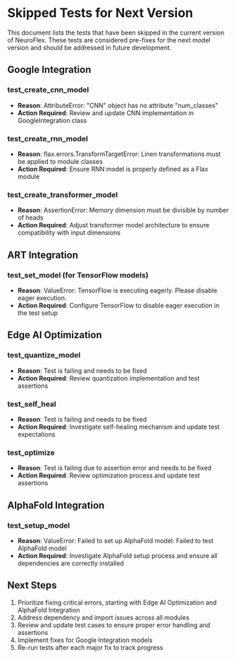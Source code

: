 # Skipped Tests for Next Version

This document lists the tests that have been skipped in the current version of NeuroFlex. These tests are considered pre-fixes for the next model version and should be addressed in future development.

## Google Integration

### test_create_cnn_model
- **Reason**: AttributeError: "CNN" object has no attribute "num_classes"
- **Action Required**: Review and update CNN implementation in GoogleIntegration class

### test_create_rnn_model
- **Reason**: flax.errors.TransformTargetError: Linen transformations must be applied to module classes
- **Action Required**: Ensure RNN model is properly defined as a Flax module

### test_create_transformer_model
- **Reason**: AssertionError: Memory dimension must be divisible by number of heads
- **Action Required**: Adjust transformer model architecture to ensure compatibility with input dimensions

## ART Integration

### test_set_model (for TensorFlow models)
- **Reason**: ValueError: TensorFlow is executing eagerly. Please disable eager execution.
- **Action Required**: Configure TensorFlow to disable eager execution in the test setup

## Edge AI Optimization

### test_quantize_model
- **Reason**: Test is failing and needs to be fixed
- **Action Required**: Review quantization implementation and test assertions

### test_self_heal
- **Reason**: Test is failing and needs to be fixed
- **Action Required**: Investigate self-healing mechanism and update test expectations

### test_optimize
- **Reason**: Test is failing due to assertion error and needs to be fixed
- **Action Required**: Review optimization process and update test assertions

## AlphaFold Integration

### test_setup_model
- **Reason**: ValueError: Failed to set up AlphaFold model: Failed to test AlphaFold model
- **Action Required**: Investigate AlphaFold setup process and ensure all dependencies are correctly installed

## Next Steps

1. Prioritize fixing critical errors, starting with Edge AI Optimization and AlphaFold Integration
2. Address dependency and import issues across all modules
3. Review and update test cases to ensure proper error handling and assertions
4. Implement fixes for Google Integration models
5. Re-run tests after each major fix to track progress
